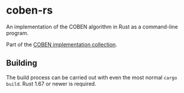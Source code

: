 # coben-rs

An implementation of the COBEN algorithm in Rust as a command-line program.

Part of the [COBEN implementation collection](https://github.com/Keyacom/coben-impls).

## Building

The build process can be carried out with even the most normal `cargo build`.
Rust 1.67 or newer is required.
